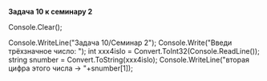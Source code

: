 **Задача 10 к семинару 2**

Console.Clear();

Console.WriteLine("Задача 10/Семинар 2");
Console.Write("Введи трёхзначное число: ");
int xxx4islo = Convert.ToInt32(Console.ReadLine());
string snumber = Convert.ToString(xxx4islo);
Console.WriteLine("вторая цифра этого числа -> "+snumber[1]);



